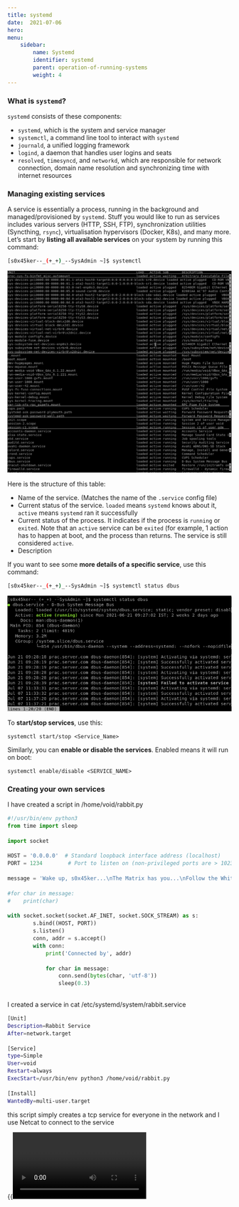 ```yaml
---
title: systemd
date:  2021-07-06
hero: 
menu:
    sidebar:
        name: Systemd   
        identifier: systemd
        parent: operation-of-running-systems
        weight: 4
---
```

### What is `systemd`?
 `systemd` consists of these components:

-   `systemd`, which is the system and service manager
-   `systemctl`, a command line tool to interact with `systemd`
-   `journald`, a unified logging framework
-   `logind`, a daemon that handles user logins and seats
-   `resolved`, `timesyncd`, and `networkd`, which are responsible for network connection, domain name resolution and synchronizing time with internet resources

### Managing existing services

A service is essentially a process, running in the background and managed/provisioned by `systemd`. Stuff you would like to run as services includes various servers (HTTP, SSH, FTP), synchronization utilities (Syncthing, `rsync`), virtualisation hypervisors (Docker, K8s), and many more. Let’s start by **listing all available services** on your system by running this command:

```bash
[s0x45ker--_(+_+)_--SysAdmin ~]$ systemctl
```

![systemctl](files/systemctl.png)

Here is the structure of this table:

-   Name of the service. (Matches the name of the `.service` config file)
-   Current status of the service. `loaded` means `systemd` knows about it, `active` means `systemd` ran it successfully
-   Current status of the process. It indicates if the process is `running` or `exited`. Note that an `active` service can be `exited` (for example, 1 action has to happen at boot, and the process than returns. The service is still considered `active`.
-   Description

If you want to see some **more details of a specific service**, use this command:
```bash
[s0x45ker--_(+_+)_--SysAdmin ~]$ systemctl status dbus
```

![systemctl-status](files/systemctl-status.png)

To **start/stop services**, use this:

```
systemctl start/stop <Service_Name>
```

Similarly, you can **enable or disable the services**. Enabled means it will run on boot:

```
systemctl enable/disable <SERVICE_NAME>
```

### Creating your own services

I have created a script in /home/void/rabbit.py
```python
#!/usr/bin/env python3
from time import sleep

import socket

HOST = '0.0.0.0'  # Standard loopback interface address (localhost)
PORT = 1234        # Port to listen on (non-privileged ports are > 1023)

message = 'Wake up, s0x45ker...\nThe Matrix has you...\nFollow the White Rabbit.\nKnock, Knock, s0x45ker.'

#for char in message:
#    print(char)

with socket.socket(socket.AF_INET, socket.SOCK_STREAM) as s:
        s.bind((HOST, PORT))
        s.listen()
        conn, addr = s.accept()
        with conn:
            print('Connected by', addr)

            for char in message:
                conn.send(bytes(char, 'utf-8'))
                sleep(0.3)



```

I created a service in cat /etc/systemd/system/rabbit.service

```bash
[Unit]
Description=Rabbit Service
After=network.target

[Service]
type=Simple
User=void
Restart=always
ExecStart=/usr/bin/env python3 /home/void/rabbit.py

[Install]
WantedBy=multi-user.target

```

this script simply creates a tcp service for everyone in the network
and I use Netcat to connect to the service

{{<video src="files/rabbit_service.mp4">}}
